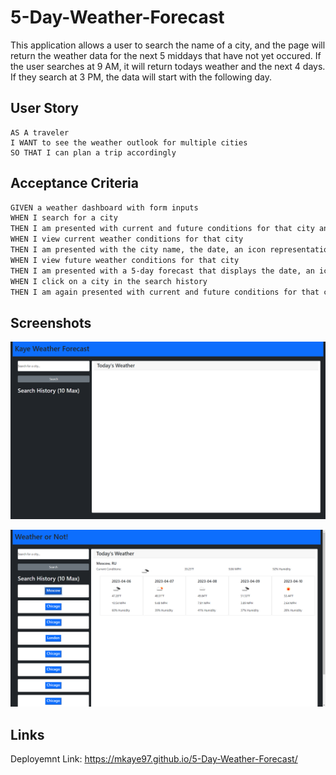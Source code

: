 # 5-Day-Weather-Forecast

This application allows a user to search the name of a city, and the page will return the weather data for the next 5 middays that have not yet occured. If the user searches at 9 AM, it will return todays weather and the next 4 days. If they search at 3 PM, the data will start with the following day.

## User Story

```
AS A traveler
I WANT to see the weather outlook for multiple cities
SO THAT I can plan a trip accordingly
```

## Acceptance Criteria

```md
GIVEN a weather dashboard with form inputs
WHEN I search for a city
THEN I am presented with current and future conditions for that city and that city is added to the search history
WHEN I view current weather conditions for that city
THEN I am presented with the city name, the date, an icon representation of weather conditions, the temperature, the humidity, and the wind speed
WHEN I view future weather conditions for that city
THEN I am presented with a 5-day forecast that displays the date, an icon representation of weather conditions, the temperature, the wind speed, and the humidity
WHEN I click on a city in the search history
THEN I am again presented with current and future conditions for that city
```

## Screenshots

![Screenshot Before Use](./images/noHistory.png)

![Screenshot After Use](./images/forecastScreenshotFinished.png)

## Links

Deployemnt Link: https://mkaye97.github.io/5-Day-Weather-Forecast/
